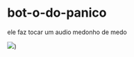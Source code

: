 # bot-o-do-panico
ele faz tocar um audio medonho de medo

![](https://raw.githubusercontent.com/caallop/botao-do-panico/refs/heads/main/img/qrcode_caallop.github.io.png))
